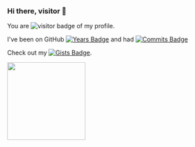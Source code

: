 ### Hi there, visitor 👋

You are <img src="https://visitor-badge.laobi.icu/badge?page_id=iamdmitrij" alt="visitor badge"/> of my profile.

I've been on GitHub [![Years Badge](https://badges.pufler.dev/years/iamdmitrij)](https://badges.pufler.dev) and had [![Commits Badge](https://badges.pufler.dev/commits/yearly/iamdmitrij)](https://badges.pufler.dev)

Check out my [![Gists Badge](https://badges.pufler.dev/gists/iamdmitrij)](https://gist.github.com/iamdmitrij).

<img height="180em" src="https://github-readme-stats.vercel.app/api?username=iamdmitrij&show_icons=true&hide_border=true&&count_private=true&include_all_commits=true" />
